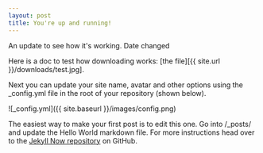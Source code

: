 ```yaml
---
layout: post
title: You're up and running!
---
```


An update to see how it's working. Date changed

Here is a doc to test how downloading works: [the file][{{ site.url }}/downloads/test.jpg].

Next you can update your site name, avatar and other options using the _config.yml file in the root of your repository (shown below).

![_config.yml]({{ site.baseurl }}/images/config.png)

The easiest way to make your first post is to edit this one. Go into /_posts/ and update the Hello World markdown file. For more instructions head over to the [Jekyll Now repository](https://github.com/barryclark/jekyll-now) on GitHub.